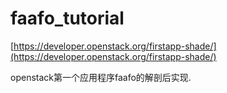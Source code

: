 # faafo_tutorial

[https://developer.openstack.org/firstapp-shade/](https://developer.openstack.org/firstapp-shade/)

openstack第一个应用程序faafo的解剖后实现.
